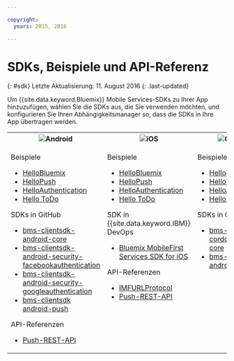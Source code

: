 ```yaml
---

copyright:
  years: 2015, 2016

---
```

# SDKs, Beispiele und API-Referenz
{: #sdk}
Letzte Aktualisierung: 11. August 2016
{: .last-updated}

Um {{site.data.keyword.Bluemix}} Mobile Services-SDKs zu Ihrer App hinzuzufügen, wählen Sie die SDKs aus, die Sie verwenden möchten, und konfigurieren Sie Ihren Abhängigkeitsmanager so, dass die SDKs in Ihre App übertragen werden.

<table id="sdk__sdk-table-mbaas"><tbody><th><img src="images/Droid_SDK_icon.png" alt="Android"></th><th><img src="images/iOS_SDK_icon.png" alt="iOS"></th><th><img src="images/cordova_logo_white.png" alt="Cordova"></th><tr><td><!--<img src="images/Droid_SDK_icon.png" alt="android">-->
<!---
<p class="cta"><a href="/docs/starters/mobilefirst/gettingstarted/android_existingproject.html#setup_sdk_gradle">Get SDK</a></p>
--->
<!-- Android -->
<p>Beispiele</p>
	<ul>
<li><a href="https://github.com/ibm-bluemix-mobile-services/bms-samples-android-helloworld">HelloBluemix</a></li>
<li><a href="https://github.com/ibm-bluemix-mobile-services/bms-samples-android-hellopush" rel="external" title="(Wird in neuer Registerkarte oder neuem Fenster geöffnet.)" target="_blank">HelloPush</a>
</li>
<li><a href="https://github.com/ibm-bluemix-mobile-services/bms-samples-android-helloauthentication" rel="external" title="(Wird in neuer Registerkarte oder neuem Fenster geöffnet.)" target="_blank">HelloAuthentication</a>
</li>
<li><a href="https://github.com/ibm-bluemix-mobile-services/bms-samples-android-hellotodo" rel="external" title="(Wird in neuer Registerkarte oder neuem Fenster geöffnet.)" target="_blank">Hello ToDo</a></li>
</ul>

<p>SDKs in GitHub</p>
	<ul><li><a href="https://github.com/ibm-bluemix-mobile-services/bms-clientsdk-android-core" rel="external" title="(Wird in neuer Registerkarte oder neuem Fenster geöffnet.)" target="_blank">bms-clientsdk-android-core</a></li>
<li><a href="https://github.com/ibm-bluemix-mobile-services/bms-clientsdk-android-security-facebookauthentication" rel="external" title="(Wird in neuer Registerkarte oder neuem Fenster geöffnet.)" target="_blank">bms-clientsdk-android-security-facebookauthentication</a></li>
<li><a href="https://github.com/ibm-bluemix-mobile-services/bms-clientsdk-android-security-googleauthentication" rel="external" title="(Wird in neuer Registerkarte oder neuem Fenster geöffnet.)" target="_blank">bms-clientsdk-android-security-googleauthentication</a></li>
<li><a href="https://github.com/ibm-bluemix-mobile-services/bms-clientsdk-android-push" rel="external" title="(Wird in neuer Registerkarte oder neuem Fenster geöffnet.)" target="_blank">bms-clientsdk android-push</a></li>
</ul>

<p>API-Referenzen</p>
	<ul>
<li><a href="https://www.{DomainName}/docs/api/content/api/mobilefirst/android/push-api-doc/overview-summary.html" rel="external" title="(Wird in neuer Registerkarte oder neuem Fenster geöffnet.)" target="_blank">Push-REST-API</a></li>
</ul>
</td>

<!-- iOS -->

<td valign="top"><!--<img src="images/iOS_SDK_icon.png" alt="ios">-->

<!---
<p class="cta"><a href="/docs/starters/mobilefirst/gettingstarted/existingproject.html#setup_sdk_cocoapods">Get
SDK</a></p> --->

<p>Beispiele</p>
<ul>
<li><a href="https://github.com/ibm-bluemix-mobile-services/bms-samples-swift-hellobluemix">HelloBluemix</a></li>
<li><a href="https://github.com/ibm-bluemix-mobile-services/bms-samples-swift-hellopush" rel="external" title="(Wird in neuer Registerkarte oder neuem Fenster geöffnet.)" target="_blank">HelloPush</a>
</li>
<li><a href="https://github.com/ibm-bluemix-mobile-services/bms-samples-swift-helloauthentication" rel="external" title="(Wird in neuer Registerkarte oder neuem Fenster geöffnet.)" target="_blank">HelloAuthentication</a>
</li>
<li><a href="https://github.com/ibm-bluemix-mobile-services/bms-samples-swift-hellotodo" rel="external" title="(Wird in neuer Registerkarte oder neuem Fenster geöffnet.)" target="_blank">Hello ToDo</a></li>
</ul>


<!--
<p class="devops"><a href="https://hub.jazz.net/git/bluemixmobilesdk/imf-ios-sdk/archive?revstr=master">SDK on IBM
DevOps</a></p>
-->
<p>SDK in {{site.data.keyword.IBM}} DevOps</p>
<ul>
<li><a href="https://hub.jazz.net/git/bluemixmobilesdk/imf-ios-sdk/archive?revstr=master" rel="external" title="(Wird als Archivdatei heruntergeladen)" target="_blank">Bluemix MobileFirst Services SDK for iOS</a></li>
</ul>


<p>API-Referenzen</p>
<ul>
<li><a href="https://www.{DomainName}/docs/api/content/api/mobilefirst/ios/IMFURLProtocol_api-doc/html/index.html" rel="external" title="(Wird in neuer Registerkarte oder neuem Fenster geöffnet.)" target="_blank">IMFURLProtocol</a></li>
<li><a href="https://www.{DomainName}/docs/api/content/api/mobilefirst/android/push-api-doc/overview-summary.html" rel="external" title="(Wird in neuer Registerkarte oder neuem Fenster geöffnet.)" target="_blank">Push-REST-API</a></li>
</ul>

 <!-- Cordova -->
<td valign="top"><!--<img src="images/cordova_logo_white.png" alt="cordova">-->
<!---
<p class="cta"><a href="test">Get SDK</a></p>
--->
<!---
<ul><li><strong>Samples:</strong></li>
<li><a href="gettingstarted/cordova.html">HelloWorld</a></li>
-->
</ul>

<p>Beispiele</p> 
<ul>
<li><a href="https://github.com/ibm-bluemix-mobile-services/bms-samples-cordova-helloworld">HelloBluemix</a></li>
<li><a href="https://github.com/ibm-bluemix-mobile-services/bms-samples-cordova-hellopush" rel="external" title="(Wird in neuer Registerkarte oder neuem Fenster geöffnet.)" target="_blank">HelloPush</a>
</li>
<li><a href="https://github.com/ibm-bluemix-mobile-services/bms-samples-cordova-helloauthentication" rel="external" title="(Wird in neuer Registerkarte oder neuem Fenster geöffnet.)" target="_blank">HelloAuthentication</a>
</li>
<li><a href="https://github.com/ibm-bluemix-mobile-services/bms-samples-cordova-hellotodo/" rel="external" title="(Wird in neuer Registerkarte oder neuem Fenster geöffnet.)" target="_blank">Hello ToDo</a></li>
</ul>

<p>SDKs in GitHub</p>
	<ul>
<li><a href="https://github.com/ibm-bluemix-mobile-services/bms-clientsdk-cordova-plugin-core" rel="external" title="(Wird in neuer Registerkarte oder neuem Fenster geöffnet.)" target="_blank">bms-clientsdk-cordova-plugin-core</a></li>
<li><a href="https://github.com/ibm-bluemix-mobile-services/bms-clientsdk-cordova-plugin-push" rel="external" title="(Wird in neuer Registerkarte oder neuem Fenster geöffnet.)" target="_blank">bms-clientsdk android-push</a></li>
</ul>
</td>
</tr>
</tbody>
</table>
